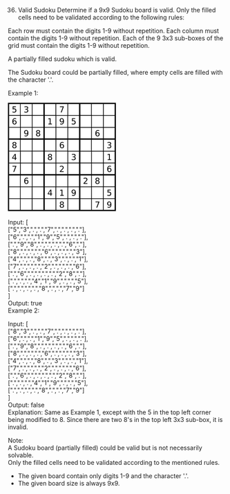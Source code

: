 36. Valid Sudoku
Determine if a 9x9 Sudoku board is valid. Only the filled cells need to be validated according to the following rules:

Each row must contain the digits 1-9 without repetition.
Each column must contain the digits 1-9 without repetition.
Each of the 9 3x3 sub-boxes of the grid must contain the digits 1-9 without repetition.

A partially filled sudoku which is valid.

The Sudoku board could be partially filled, where empty cells are filled with the character '.'.

Example 1:

![](mdImg/2020-03-25-16-29-15.png)

Input:
[  
  ["5","3",".",".","7",".",".",".","."],  
  ["6",".",".","1","9","5",".",".","."],  
  [".","9","8",".",".",".",".","6","."],  
  ["8",".",".",".","6",".",".",".","3"],  
  ["4",".",".","8",".","3",".",".","1"],  
  ["7",".",".",".","2",".",".",".","6"],  
  [".","6",".",".",".",".","2","8","."],  
  [".",".",".","4","1","9",".",".","5"],  
  [".",".",".",".","8",".",".","7","9"]  
]  
Output: true  
Example 2:

Input:
[  
  ["8","3",".",".","7",".",".",".","."],  
  ["6",".",".","1","9","5",".",".","."],  
  [".","9","8",".",".",".",".","6","."],  
  ["8",".",".",".","6",".",".",".","3"],  
  ["4",".",".","8",".","3",".",".","1"],  
  ["7",".",".",".","2",".",".",".","6"],  
  [".","6",".",".",".",".","2","8","."],  
  [".",".",".","4","1","9",".",".","5"],  
  [".",".",".",".","8",".",".","7","9"]  
]  
Output: false  
Explanation: Same as Example 1, except with the 5 in the top left corner being 
    modified to 8. Since there are two 8's in the top left 3x3 sub-box, it is invalid.

Note:  
A Sudoku board (partially filled) could be valid but is not necessarily solvable.  
Only the filled cells need to be validated according to the mentioned rules.
- The given board contain only digits 1-9 and the character '.'.
- The given board size is always 9x9.